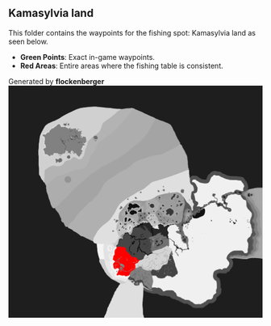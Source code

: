 ## Kamasylvia land
This folder contains the waypoints for the fishing spot: Kamasylvia land as seen below.

- **Green Points**: Exact in-game waypoints.
- **Red Areas**: Entire areas where the fishing table is consistent.

Generated by **flockenberger**
![Kamasylvia land](./Preview.png?raw=true "Kamasylvia land")
